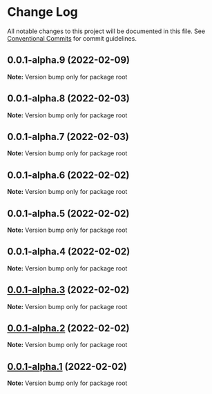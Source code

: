 # Change Log

All notable changes to this project will be documented in this file.
See [Conventional Commits](https://conventionalcommits.org) for commit guidelines.

## 0.0.1-alpha.9 (2022-02-09)

**Note:** Version bump only for package root





## 0.0.1-alpha.8 (2022-02-03)

**Note:** Version bump only for package root





## 0.0.1-alpha.7 (2022-02-03)

**Note:** Version bump only for package root





## 0.0.1-alpha.6 (2022-02-02)

**Note:** Version bump only for package root





## 0.0.1-alpha.5 (2022-02-02)

**Note:** Version bump only for package root





## 0.0.1-alpha.4 (2022-02-02)

**Note:** Version bump only for package root





## [0.0.1-alpha.3](https://github.com/diegopf/gh-actions-playground/compare/v0.0.1-alpha.2...v0.0.1-alpha.3) (2022-02-02)

**Note:** Version bump only for package root





## [0.0.1-alpha.2](https://github.com/diegopf/gh-actions-playground/compare/v0.0.1-alpha.1...v0.0.1-alpha.2) (2022-02-02)

**Note:** Version bump only for package root





## [0.0.1-alpha.1](https://github.com/diegopf/gh-actions-playground/compare/v0.0.1-alpha.0...v0.0.1-alpha.1) (2022-02-02)

**Note:** Version bump only for package root
